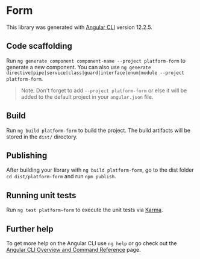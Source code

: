 # Form

This library was generated with [Angular CLI](https://github.com/angular/angular-cli) version 12.2.5.

## Code scaffolding

Run `ng generate component component-name --project platform-form` to generate a new component. You can also use `ng generate directive|pipe|service|class|guard|interface|enum|module --project platform-form`.
> Note: Don't forget to add `--project platform-form` or else it will be added to the default project in your `angular.json` file. 

## Build

Run `ng build platform-form` to build the project. The build artifacts will be stored in the `dist/` directory.

## Publishing

After building your library with `ng build platform-form`, go to the dist folder `cd dist/platform-form` and run `npm publish`.

## Running unit tests

Run `ng test platform-form` to execute the unit tests via [Karma](https://karma-runner.github.io).

## Further help

To get more help on the Angular CLI use `ng help` or go check out the [Angular CLI Overview and Command Reference](https://angular.io/cli) page.
